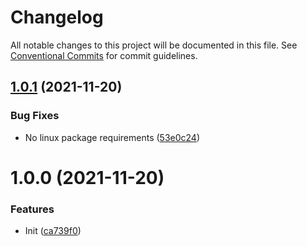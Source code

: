 # Changelog

All notable changes to this project will be documented in this file. See
[Conventional Commits](https://conventionalcommits.org) for commit guidelines.

## [1.0.1](https://github.com/stenic/mk-inject/compare/v1.0.0...v1.0.1) (2021-11-20)


### Bug Fixes

* No linux package requirements ([53e0c24](https://github.com/stenic/mk-inject/commit/53e0c24dbc7837e7e2f18b9514085aed8d9d2a16))

# 1.0.0 (2021-11-20)


### Features

* Init ([ca739f0](https://github.com/stenic/mk-inject/commit/ca739f00f0e1e345879f249d88d6de98d8e34e5c))
